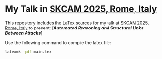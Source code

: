 # My Talk in [SKCAM 2025, Rome, Italy](https://skcamworkshop.github.io/skcam2025/)

This repository includes the LaTex sources for my talk at [SKCAM 2025, Rome, Italy](https://skcamworkshop.github.io/skcam2025/) to present: [***Automated Reasoning and Structural Links Between Attacks***]


Use the following command to compile the latex file:

```sh
latexmk -pdf main.tex
```

